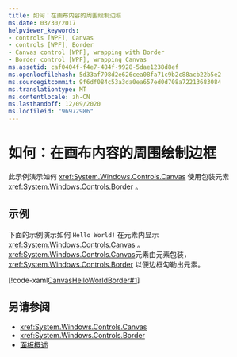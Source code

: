 ```yaml
---
title: 如何：在画布内容的周围绘制边框
ms.date: 03/30/2017
helpviewer_keywords:
- controls [WPF], Canvas
- controls [WPF], Border
- Canvas control [WPF], wrapping with Border
- Border control [WPF], wrapping Canvas
ms.assetid: caf0404f-f4e7-484f-9928-5dae1238d8ef
ms.openlocfilehash: 5d33af798d2e626cea08fa71c9b2c88acb22b5e2
ms.sourcegitcommit: 9f6df084c53a3da0ea657ed0d708a72213683084
ms.translationtype: MT
ms.contentlocale: zh-CN
ms.lasthandoff: 12/09/2020
ms.locfileid: "96972986"
---
```

# <a name="how-to-wrap-a-border-around-the-content-of-a-canvas"></a>如何：在画布内容的周围绘制边框
此示例演示如何 <xref:System.Windows.Controls.Canvas> 使用包装元素 <xref:System.Windows.Controls.Border> 。  
  
## <a name="example"></a>示例  
 下面的示例演示如何 `Hello World!` 在元素内显示 <xref:System.Windows.Controls.Canvas> 。 <xref:System.Windows.Controls.Canvas>元素由元素包装， <xref:System.Windows.Controls.Border> 以便边框勾勒出元素。  
  
 [!code-xaml[CanvasHelloWorldBorder#1](~/samples/snippets/csharp/VS_Snippets_Wpf/CanvasHelloWorldBorder/CS/default.xaml#1)]  
  
## <a name="see-also"></a>另请参阅

- <xref:System.Windows.Controls.Canvas>
- <xref:System.Windows.Controls.Border>
- [面板概述](panels-overview.md)
